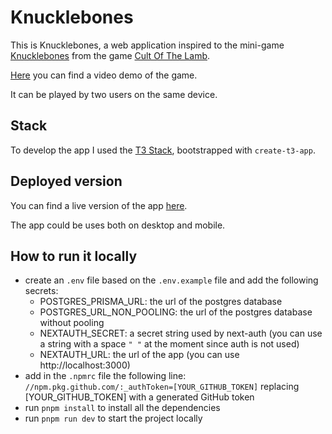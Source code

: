 # Knucklebones

This is Knucklebones, a web application inspired to the mini-game [Knucklebones](https://en.wikipedia.org/wiki/Knucklebones) from the game [Cult Of The Lamb](https://www.cultofthelamb.com/).

[Here](https://www.youtube.com/watch?v=y4PfvZiEs5E) you can find a video demo of the game.

It can be played by two users on the same device.

## Stack

To develop the app I used the [T3 Stack](https://create.t3.gg/), bootstrapped with `create-t3-app`.

## Deployed version
You can find a live version of the app [here](https://knucklebones-delta.vercel.app/).

The app could be uses both on desktop and mobile.

## How to run it locally
- create an `.env` file based on the `.env.example` file and add the following secrets:
  - POSTGRES_PRISMA_URL: the url of the postgres database
  - POSTGRES_URL_NON_POOLING: the url of the postgres database without pooling
  - NEXTAUTH_SECRET: a secret string used by next-auth (you can use a string with a space `" "` at the moment since auth is not used)
  - NEXTAUTH_URL: the url of the app (you can use http://localhost:3000)
- add in the `.npmrc` file the following line: `//npm.pkg.github.com/:_authToken=[YOUR_GITHUB_TOKEN]` replacing [YOUR_GITHUB_TOKEN] with a generated GitHub token
- run `pnpm install` to install all the dependencies
- run `pnpm run dev` to start the project locally
